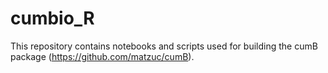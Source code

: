 # cumbio_R

This repository contains notebooks and scripts used for building the cumB package (<https://github.com/matzuc/cumB>).

